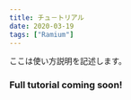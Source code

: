 ```yaml
---
title: チュ－トリアル
date: 2020-03-19
tags: ["Ramium"]
---
```

ここは使い方説明を記述します。
### Full tutorial coming soon!

